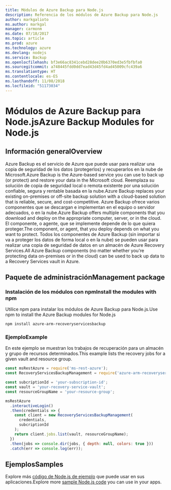 ```yaml
---
title: Módulos de Azure Backup para Node.js
description: Referencia de los módulos de Azure Backup para Node.js
author: markgalioto
ms.author: markgal
manager: carmonm
ms.date: 07/18/2017
ms.topic: article
ms.prod: azure
ms.technology: azure
ms.devlang: nodejs
ms.service: Backup
ms.openlocfilehash: bf3e66ac8341cebd28dee20b6370ed3e5fbfbfa0
ms.sourcegitcommit: a748445fdd0dd7ead43d45fd4ad45009cfc439a6
ms.translationtype: HT
ms.contentlocale: es-ES
ms.lasthandoff: 11/08/2018
ms.locfileid: "51173034"
---
```

# <a name="azure-backup-modules-for-nodejs"></a><span data-ttu-id="a22a8-103">Módulos de Azure Backup para Node.js</span><span class="sxs-lookup"><span data-stu-id="a22a8-103">Azure Backup Modules for Node.js</span></span>

## <a name="overview"></a><span data-ttu-id="a22a8-104">Información general</span><span class="sxs-lookup"><span data-stu-id="a22a8-104">Overview</span></span>

<span data-ttu-id="a22a8-105">Azure Backup es el servicio de Azure que puede usar para realizar una copia de seguridad de los datos (protegerlos) y recuperarlos en la nube de Microsoft.</span><span class="sxs-lookup"><span data-stu-id="a22a8-105">Azure Backup is the Azure-based service you can use to back up (or protect) and restore your data in the Microsoft cloud.</span></span> <span data-ttu-id="a22a8-106">Reemplaza su solución de copia de seguridad local o remota existente por una solución confiable, segura y rentable basada en la nube.</span><span class="sxs-lookup"><span data-stu-id="a22a8-106">Azure Backup replaces your existing on-premises or off-site backup solution with a cloud-based solution that is reliable, secure, and cost-competitive.</span></span> <span data-ttu-id="a22a8-107">Azure Backup ofrece varios componentes que se descargan e implementan en el equipo o servidor adecuados, o en la nube.</span><span class="sxs-lookup"><span data-stu-id="a22a8-107">Azure Backup offers multiple components that you download and deploy on the appropriate computer, server, or in the cloud.</span></span> <span data-ttu-id="a22a8-108">El componente, o agente, que se implemente depende de lo que quiera proteger.</span><span class="sxs-lookup"><span data-stu-id="a22a8-108">The component, or agent, that you deploy depends on what you want to protect.</span></span> <span data-ttu-id="a22a8-109">Todos los componentes de Azure Backup (sin importar si va a proteger los datos de forma local o en la nube) se pueden usar para realizar una copia de seguridad de datos en un almacén de Azure Recovery Services.</span><span class="sxs-lookup"><span data-stu-id="a22a8-109">All Azure Backup components (no matter whether you're protecting data on-premises or in the cloud) can be used to back up data to a Recovery Services vault in Azure.</span></span> 

## <a name="management-package"></a><span data-ttu-id="a22a8-110">Paquete de administración</span><span class="sxs-lookup"><span data-stu-id="a22a8-110">Management package</span></span>

### <a name="install-the-modules-with-npm"></a><span data-ttu-id="a22a8-111">Instalación de los módulos con npm</span><span class="sxs-lookup"><span data-stu-id="a22a8-111">Install the modules with npm</span></span>

<span data-ttu-id="a22a8-112">Utilice npm para instalar los módulos de Azure Backup para Node.js.</span><span class="sxs-lookup"><span data-stu-id="a22a8-112">Use npm to install the Azure Backup modules for Node.js</span></span>

```bash
npm install azure-arm-recoveryservicesbackup
```

### <a name="example"></a><span data-ttu-id="a22a8-113">Ejemplo</span><span class="sxs-lookup"><span data-stu-id="a22a8-113">Example</span></span>

<span data-ttu-id="a22a8-114">En este ejemplo se muestran los trabajos de recuperación para un almacén y grupo de recursos determinados.</span><span class="sxs-lookup"><span data-stu-id="a22a8-114">This example lists the recovery jobs for a given vault and resource group.</span></span>

```javascript
const msRestAzure = require('ms-rest-azure');
const RecoveryServicesBackupManagement = require('azure-arm-recoveryservicesbackup');

const subcriptionId = 'your-subscription-id';
const vault = 'your-recovery-service-vault';
const resourceGroupName = 'your-resource-group';

msRestAzure
  .interactiveLogin()
  .then(credentials => {
    const client = new RecoveryServicesBackupManagement(
      credentials,
      subcriptionId
    );
    return client.jobs.list(vault, resourceGroupName);
  })
  .then(jobs => console.dir(jobs, { depth: null, colors: true }))
  .catch(err => console.log(err));
```

## <a name="samples"></a><span data-ttu-id="a22a8-115">Ejemplos</span><span class="sxs-lookup"><span data-stu-id="a22a8-115">Samples</span></span>

<span data-ttu-id="a22a8-116">Explore más [código de Node.js de ejemplo](https://azure.microsoft.com/resources/samples/?platform=nodejs) que puede usar en sus aplicaciones.</span><span class="sxs-lookup"><span data-stu-id="a22a8-116">Explore more [sample Node.js code](https://azure.microsoft.com/resources/samples/?platform=nodejs) you can use in your apps.</span></span>
